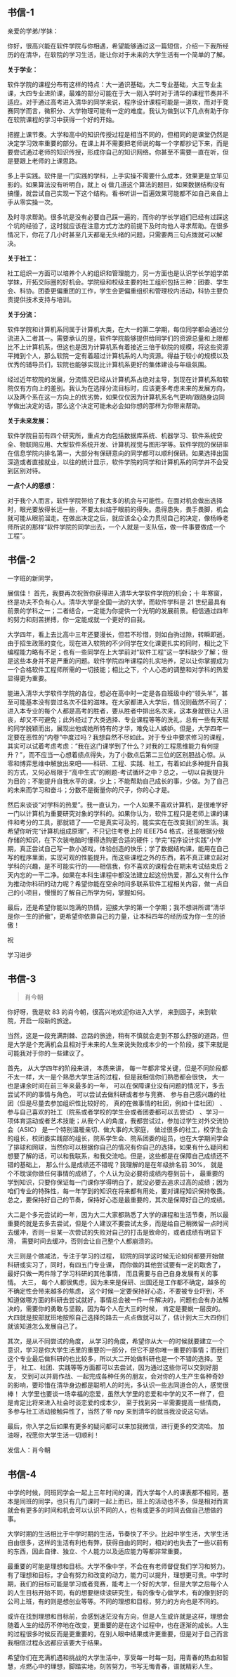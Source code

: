## 书信-1

亲爱的学弟/学妹：

你好，很高兴能在软件学院与你相遇，希望能够通过这一篇短信，介绍一下我所经历的在清华，在软院的学习生活，能让你对于未来的大学生活有一个简单的了解。

**关于学业：**

软件学院的课程分布有这样的特点：大一通识基础，大二专业基础，大三专业主课，大四专业进阶课，最难的部分可能在于大一刚入学时对于清华的课程节奏并不适应。对于通过高考进入清华的同学来说，程序设计课程可能是一道坎，而对于竞赛同学而言，微积分、大学物理可能有一定的难度。我认为做到以下几点有助于你在软院课程的学习中获得一个好的开始。

把握上课节奏。大学和高中的知识传授过程是相当不同的，但相同的是课堂仍然是决定学习效率重要的部分。在课上并不需要把老师说的每一个字都抄记下来，而是要尝试通过老师的知识传授，形成你自己的知识网络。你甚至不需要一直在听，但是要跟上老师的上课思路。

多上手实践。软件是一门实践的学科，上手实操不需要什么成本，效果更是立竿见影的。如果算法没有听明白，就上 oj 做几道这个算法的题目，如果数据结构没有搞懂，就尝试自己实现一下这个结构。看书听讲一百遍效果可能都不如自己亲自上手从零实操一次。

及时寻求帮助。很多坑是没有必要自己踩一遍的，而你的学长学姐们已经有过踩这个坑的经验了，这时就应该在注意方式方法的前提下及时向他人寻求帮助。在很多情况下，你花了几小时甚至几天都毫无头绪的问题，只需要两三句点拨就可以解决。

**关于社工：**

社工组织一方面可以培养个人的组织和管理能力，另一方面也是认识学长学姐学弟学妹，开拓交际圈的好机会。学院级和校级主要的社工组织包括三种：团委、学生会、科协。团委更偏重团的工作，学生会更偏重组织和管理校内活动，科协主要负责提供技术支持与培训。

**关于分流：**

软件学院和计算机系同属于计算机大类，在大一的第二学期，每位同学都会通过分流进入二者其一。需要承认的是，软件学院能够提供给同学们的资源总量和上限都比不上计算机系，但这也是因为计算机系有着接近三倍于软院的规模，将这些资源平摊到个人，那么软院一定有着超过计算机系的人均资源。得益于较小的规模以及优秀的辅导员们，软院也能够实现比计算机系更好的集体建设与年级氛围。

经过近年软院的发展，分流情况已经从计算机系占绝对主导，到现在计算机系和软院仅有方向上的差别。我认为在选择分流目标时，应该更多考虑未来的发展方向，以及两个系在这一方向上的优劣势，如果仅仅因为计算机系名气更响/跟随身边同学做出决定的话，那么这个决定可能未必会如你想的那样为你带来帮助。

**关于未来发展：**

软件学院目前有四个研究所，重点方向包括数据库系统、机器学习、软件系统安全、物联网应用、大型软件系统开发、计算机视觉与图形学等。软件学院的保研率在信息学院内排名第一，大部分有保研意向的同学都可以顺利保研。如果选择出国深造或者直接就业，以往的统计显示，软件学院的同学和计算机系的同学并不会受到区别对待。

**一点个人的感想：**

对于我个人而言，软件学院带给了我太多的机会与可能性。在面对机会做出选择时，眼光要放得长远一些，不要太纠结于眼前的得失。患得患失，畏手畏脚，机会就可能从眼前溜走。在做出决定之后，就应该全心全力贯彻自己的决定，像杨峥老师所说的那样“软件学院的同学出去，一个人就是一支队伍，做一件事要做成一个工程”。

## 书信-2

一字班的新同学，

展信佳！ 首先，我要再次祝贺你获得进入清华大学软件学院的机会；十 年寒窗，终是功夫不负有心人。清华大学是全国一流的大学，而软件学科是 21 世纪最具有前景的学科之一；二者结合，一定能为你提供一个光明的发展前景。相信通过四年的努力和刻苦拼搏，你一定能成就一个更好的自我。

大学四年，看上去比高中三年还要漫长，但若不珍惜，则如白驹过隙，转瞬即逝。由于招生政策的变化，现在进入软院的不少同学在文化课更扎实的同时，相比之下编程能力略有不足；也有一些同学在上大学前对“软件工程”这一学科缺少了解；但是这些本身并不是严重的问题。软件学院四年课程的扎实培养，足以让你掌握成为一个合格软件工程师所需的一切技能；相比之下，个人心态的调整和对学科的热爱显得更为重要。

能进入清华大学软件学院的各位，想必在高中时一定是各自班级中的“领头羊”，甚至可能基本没有尝过名次不佳的滋味。在大家都进入大学后，情况则截然不同了；进入本专业的每个人都是高考的胜者，要从胜者中排出名次来，这本身就很让人沮丧，却又不可避免；此外经过了大类选择、专业课程等等的洗礼，总有一些有天赋的同学脱颖而出，展现出他或她所特有的才华，难免让人嫉妒。但是，大学四年一定要在恶性的“内卷”中度过吗？我想自然不尽如此。对于专业中要求修习的课程，其实可以试着考虑考虑：“我在这门课学到了什么？对我的工程思维能力有何提升？”，而不应当一心想着绩点得失，为了小数点后第二三位的区别胆战心惊。从零和博弈思维中解放出来吧——科研、工程、实践、社工，有着如此多种提升自我的方式，又何必局限于“高中生式”的刷题-考试循环之中？总之，一切以自我提升为目的；不能提升自我水平的课，少上；不能帮助自己成长的事，少做。为了自己的未来而学习和奋斗；分数不是衡量你的尺子，你的心才是。

然后来谈谈“对学科的热爱”。我一直认为，一个人如果不喜欢计算机，是很难学好一门以计算机为重要研究对象的学科的。如果你认为，软件工程只是老师上课的课件和考分的工具，那就错了——它是真实可及的，能实实在在改变我们的生活。我希望你听完“计算机组成原理”，不只记住考卷上的 IEEE754 格式，还能根据分级存储的知识，在下次装电脑时懂得选购更合适的硬件；学完“程序设计实践”小学期，真正尝试自己写一款小游戏，体验创造的快乐；学了数据结构课，能用在自己写的程序里面，实现可观的性能提升。而这些课程之外的东西，若不真正建立起对学科的兴趣，是不可能实行的——相信我，你不喜欢的课程会在期末考试结束后 2 天内忘的一干二净。如果在本科生课程中都没法建立起这份热爱，那么又有什么作为推动你科研的动力呢？希望你能在空余时间多联系软件工程相关内容，做一点自己的小项目，慢慢的了解自己所学为何，掌握如何。

最后，还是希望你能以饱满的热情，迎接大学的第一个学期；我不想讲所谓“清华是你一生的骄傲”，更希望你依靠自己的力量，让本科四年的经历成为你一生的骄傲！

祝

学习进步

## 书信-3

> 肖今朝

你好呀，我是软 83 的肖今朝，很高兴地欢迎你进入大学， 来到园子，来到软院，开启一段新的旅途。

当然，这是一段充满荆棘、岔路的旅途，稍有不慎就会走到不那么舒服的道路，但是大学是个充满机会且相对于未来的人生来说失败成本少的一个阶段，接下来就是可能我对于你的一些建议了。

首先， 从大学四年的阶段来讲， 本质来讲， 每一年都非常关键，但是不同阶段都不太一样，大一是个熟悉大学生活的过程，但是我相信你们熟悉都会很快， 大一也是课余时间在前三年来最多的一年， 可以在保障课业没有问题的情况下，多去尝试不同的事情与角色， 可以尝试去做科研或者参与竞赛、 参与自己感兴趣的社团（但是尽量去参加组织性比较好的， 真的在做事情的社团，例如十佳社团） 、 参与自己喜欢的社工（院系或者学校的学生会或者团委都可以去尝试） 、学习一项体育运动或者艺术技能；从我个人的角度，我都尝试过，参加过学生对外交流协会（ASIC） 是一个特别温暖亲切、做大事的大家庭， 做过很多的社工，校学生会的组长，校团委实践部的组长，院系学生会、院系团委的组员，也在大学期间学会了排球和网球，当然你可以根据你自己的情况有你自己的选择，如果有什么疑问和想要了解的话，可以和我联系，和我交流哈。但是，这些都是在保障自己成绩还不错的基础上， 那么什么是成绩还不错呢？我理解的是在年级排名前 30%， 就是个不耽误你做任何事情的成绩了，个人认为没必要将成绩内卷到前十， 最重要的学到知识，只要你保证每一门课你学得明白了，就没必要去追求过高的成绩；因为咱们专业的特殊性，每一年学到的知识在将来都有用处，要对课程知识保持敬畏。总之，要保持好自己的节奏，保持好心态是最重要的，其次是保障好自己的成绩。

大二是个多元尝试的一年，因为大二大家都熟悉了大学的课程和生活节奏，所以最重要的就是去多去尝试，但是个人建议不要尝试太多，而是给自己稍微留一点时间去缓冲，否则一旦某一次尝试的失败对自己的打击是致命的，或者成绩有明显下滑， 需要时间去缓冲，否则会让自己整个人都崩溃的。

大三则是个做减法，专注于学习的过程， 软院的同学这时候无论如何都要开始做科研或实习了，同时，有四五门专业课， 而你做的其他尝试要有一定的取舍了，最好只做一两件除了学习科研的其他事情， 而且需要与自己自身发展有关的事情。 大三， 每个人都很焦虑，因为未来是保研、出国还是工作都不确定，越多的不确定性会带来越多的焦虑， 这个时候一定要保持好心态，不要被专业吓到，不知道做哪方面的科研去尝试就好，事情总会被一件一件解决的，问题也会有办法解决的，需要你的勇敢与坚毅，因为每个人在大三的时候， 肯定是要蜕一层皮的。 大四就是按部就班地按照自己选择的路去一点点做就可以了，估计到大三大四你们就该知道怎么发展自己了。

其次，是从不同尝试的角度， 从学习的角度，希望你从大一的时候就要建立一个意识，学习是你大学生活里的重要的一部分，但它不是你唯一重要的事情；而我们这个专业最后做科研的也比较多，所以大二开始做科研也是一个不错的选择。至于， 社工、社团、实践等等方面都可以去尝试，因为通过这些你可以交到好朋友， 交到可以并肩作战、一起完成各种任务的朋友，会对你的人生产生各种奇妙的影响，要珍惜在清华身边都是聪明人的时光，多认识一些志同道合的人，感觉很棒！ 大学里也要谈一场幸福的恋爱，虽然大学里的恋爱和中学的又不一样了，但是肯定比将来进入社会时谈恋爱的成本少， 至于找到另一半需要提高一些情商，多参与社工活动接触异性了，当然了带 npy 来到清华的就当我没说这句话。

最后，你入学之后如果有更多的疑问都可以来加我微信，进行更多的交流哈。 加油呀，祝愿你大学生活一切顺利！

发信人：肖今朝

## 书信-4

中学的时候，同班同学会一起上三年时间的课，而大学每个人的课表都不相同，基本是同班的同学，也只有几门课时一起上而已，班上的活动也不多，但是相对而言就会有更多的时间和机会可以认识不同的人，也有或更多的时间去做自己想做的事。  

大学时期的生活相比于中学时期的生活，节奏快了不少。比起中学生活，大学生活自由很多，这样的生活有利也有弊，获得自由的同时，相对的也失去了一些以前有的东西，因此自律、独立、个人能力以及适应能力等都非常重要。

最重要的可能是理想和目标。大学不像中学，不会在有老师督促我们学习和努力。有了理想和目标，才会有努力和改变的动力，能力可以提升，理想更可贵。中学时期，我们的目标可能是学习或者竞赛，能考上一个好的大学，但是大学之后每个人的人生目标开始不同，有的想要继续读研究生，有的像专心做学术，有的像到好的公司上班，有的则是想创业等等。不同的理想和目标，努力的方向也是不同的。

或许在找到理想和目标前，会感到迷茫没有方向，但是人生或许就是这样，理想会随着人生的经历不停地在改变，更重要的是在这个过程中，也在逐渐的成长。人生的过程很多时候反而是更重要的，在别人眼中结果或许更重要，但是对于自己而言我相信过程永远都应该要大于结果。

希望你们在充满机遇和挑战的大学生活中，享受每一时每一刻，用青春的热血和智慧，点燃心中的理想，脚踏实地，刻苦努力，书写无悔青春，谱就精彩人生。
